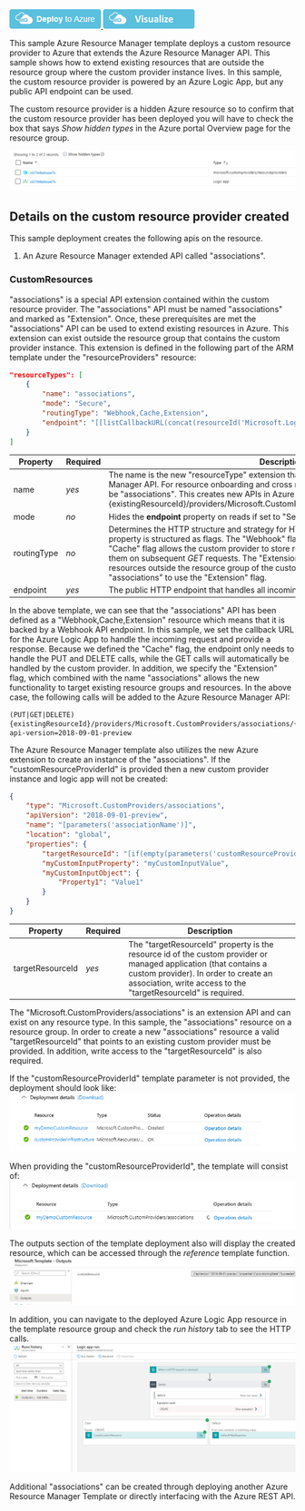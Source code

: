 <a href="https://portal.azure.com/#create/Microsoft.Template/uri/https%3A%2F%2Fraw.githubusercontent.com%2Fjjbfour%2Fazure-quickstart-templates%2Fmaster%2F101-custom-rp-create-ticket-in-deployment%2Fazuredeploy.json" target="_blank">
    <img src="https://raw.githubusercontent.com/Azure/azure-quickstart-templates/master/1-CONTRIBUTION-GUIDE/images/deploytoazure.png"/>
</a>
<a href="http://armviz.io/#/?load=https%3A%2F%2Fraw.githubusercontent.com%2Fjjbfour%2Fazure-quickstart-templates%2Fmaster%2F101-custom-rp-create-ticket-in-deployment%2Fazuredeploy.json" target="_blank">
    <img src="https://raw.githubusercontent.com/Azure/azure-quickstart-templates/master/1-CONTRIBUTION-GUIDE/images/visualizebutton.png"/>
</a>

This sample Azure Resource Manager template deploys a custom resource provider to Azure that extends the Azure Resource Manager API. This sample shows how to extend existing resources that are outside the resource group where the custom provider instance lives. In this sample, the custom resource provider is powered by an Azure Logic App, but any public API endpoint can be used.

The custom resource provider is a hidden Azure resource so to confirm that the custom resource provider has been deployed you will have to check the box that says *Show hidden types* in the Azure portal Overview page for the resource group.

![](images/showhidden.png)

## Details on the custom resource provider created

This sample deployment creates the following apis on the resource.

1) An Azure Resource Manager extended API called "associations".

### CustomResources

"associations" is a special API extension contained within the custom resource provider. The "associations" API must be named "associations" and marked as "Extension". Once, these prerequisites are met the "associations" API can be used to extend existing resources in Azure. This extension can exist outside the resource group that contains the custom provider instance. This extension is defined in the following part of the ARM template under the "resourceProviders" resource:

```json
"resourceTypes": [
    {
        "name": "associations",
        "mode": "Secure",
        "routingType": "Webhook,Cache,Extension",
        "endpoint": "[[listCallbackURL(concat(resourceId('Microsoft.Logic/workflows', parameters('logicAppName')), '/triggers/CustomProviderWebhook'), '2017-07-01').value]"
    }
]
```

| Property | Required | Description |
|---|---|---|
| name | *yes* | The name is the new "resourceType" extension that is added to the Azure Resource Manager API. For resource onboarding and cross resource group extension, the name must be "associations". This creates new APIs in Azure off any resource type. Example: {existingResourceId}/providers/Microsoft.CustomProviders/**associations**/{associationName} |
| mode | *no* | Hides the **endpoint** property on reads if set to "Secure". |
| routingType | *no* | Determines the HTTP structure and strategy for HTTP requests to the **endpoint**. The property is structured as flags. The "Webhook" flag changes all requests to *POST*. The "Cache" flag allows the custom provider to store request responses and automatically return them on subsequent *GET* requests. The "Extension" flag allows this type to extend existing resources outside the resource group of the custom provider. The name must be set to "associations" to use the "Extension" flag. |
| endpoint | *yes* | The public HTTP endpoint that handles all incoming reuqests. |

In the above template, we can see that the "associations" API has been defined as a "Webhook,Cache,Extension" resource which means that it is backed by a Webhook API endpoint. In this sample, we set the callback URL for the Azure Logic App to handle the incoming request and provide a response. Because we defined the "Cache" flag, the endpoint only needs to handle the PUT and DELETE calls, while the GET calls will automatically be handled by the custom provider. In addition, we specify the "Extension" flag, which combined with the name "associations" allows the new functionality to target existing resource groups and resources. In the above case, the following calls will be added to the Azure Resource Manager API:

```
(PUT|GET|DELETE) {existingResourceId}/providers/Microsoft.CustomProviders/associations/{associationName}?api-version=2018-09-01-preview
```

The Azure Resource Manager template also utilizes the new Azure extension to create an instance of the "associations". If the "customResourceProviderId" is provided then a new custom provider instance and logic app will not be created:

```json
{
    "type": "Microsoft.CustomProviders/associations",
    "apiVersion": "2018-09-01-preview",
    "name": "[parameters('associationName')]",
    "location": "global",
    "properties": {
        "targetResourceId": "[if(empty(parameters('customResourceProviderId')), reference('customProviderInfrastructureTemplate').outputs.customProviderResourceId.value, parameters('customResourceProviderId'))]",
        "myCustomInputProperty": "myCustomInputValue",
        "myCustomInputObject": {
            "Property1": "Value1"
        }
    }
}
```

| Property | Required | Description |
|---|---|---|
| targetResourceId | *yes* | The "targetResourceId" property is the resource id of the custom provider or managed application (that contains a custom provider). In order to create an association, write access to the "targetResourceId" is required. |

The "Microsoft.CustomProviders/associations" is an extension API and can exist on any resource type. In this sample, the "associations" resource on a resource group. In order to create a new "associations" resource a valid "targetResourceId" that points to an existing custom provider must be provided. In addition, write access to the "targetResourceId" is also required.

If the "customResourceProviderId" template parameter is not provided, the deployment should look like:
![](images/createdcustomprovider.PNG)

When providing the "customResourceProviderId", the template will consist of:
![](images/createdassociationresource.PNG)

The outputs section of the template deployment also will display the created resource, which can be accessed through the *reference* template function.
![](images/customresourcetemplateoutput.png)

In addition, you can navigate to the deployed Azure Logic App resource in the template resource group and check the *run history* tab to see the HTTP calls.
![](images/logicapprun.png)

Additional "associations" can be created through deploying another Azure Resource Manager Template or directly interfacing with the Azure REST API.